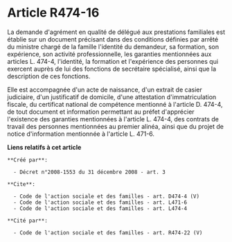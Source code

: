 # Article R474-16

La demande d'agrément en qualité de délégué aux prestations familiales est établie sur un document précisant dans des
conditions définies par arrêté du ministre chargé de la famille l'identité du demandeur, sa formation, son expérience, son
activité professionnelle, les garanties mentionnées aux articles L. 474-4, l'identité, la formation et l'expérience des
personnes qui exercent auprès de lui des fonctions de secrétaire spécialisé, ainsi que la description de ces fonctions. 

Elle est accompagnée d'un acte de naissance, d'un extrait de casier judiciaire, d'un justificatif de domicile, d'une
attestation d'immatriculation fiscale, du certificat national de compétence mentionné à l'article D. 474-4, de tout document
et information permettant au préfet d'apprécier l'existence des garanties mentionnées à l'article L. 474-4, des contrats de
travail des personnes mentionnées au premier alinéa, ainsi que du projet de notice d'information mentionnée à l'article L.
471-6.

**Liens relatifs à cet article**

	**Créé par**:

	  - Décret n°2008-1553 du 31 décembre 2008 - art. 3

	**Cite**:

	  - Code de l'action sociale et des familles - art. D474-4 (V)
	  - Code de l'action sociale et des familles - art. L471-6
	  - Code de l'action sociale et des familles - art. L474-4

	**Cité par**:

	  - Code de l'action sociale et des familles - art. R474-22 (V)
